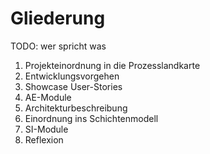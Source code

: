 # Gliederung

TODO: wer spricht was

1. Projekteinordnung in die Prozesslandkarte
2. Entwicklungsvorgehen
3. Showcase User-Stories
4. AE-Module
5. Architekturbeschreibung
6. Einordnung ins Schichtenmodell
7. SI-Module
8. Reflexion
